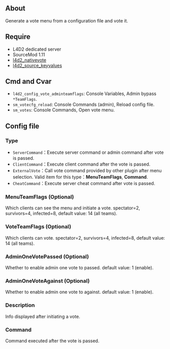 ## About
Generate a vote menu from a configuration file and vote it.

## Require
- L4D2 dedicated server
- SourceMod 1.11
- [l4d2_nativevote](https://github.com/fdxx/l4d2_nativevote)
- [l4d2_source_keyvalues](https://github.com/fdxx/l4d2_source_keyvalues)

## Cmd and Cvar
- `l4d2_config_vote_adminteamflags`: Console Variables, Admin bypass `*TeamFlags`.
- `sm_votecfg_reload`: Console Commands (admin), Reload config file.
- `sm_votes`: Console Commands, Open vote menu.

## Config file

### Type
- `ServerCommand`：Execute server command or admin command after vote is passed.
- `ClientCommand`：Execute client command after the vote is passed.
- `ExternalVote`：Call vote command provided by other plugin after menu selection. Valid item for this type：**MenuTeamFlags**, **Command**.
- `CheatCommand`：Execute server cheat command after vote is passed.

### MenuTeamFlags (Optional)
Which clients can see the menu and initiate a vote. spectator=2, survivors=4, infected=8, default value: 14 (all teams).

### VoteTeamFlags (Optional)
Which clients can vote. spectator=2, survivors=4, infected=8, default value: 14 (all teams).

### AdminOneVotePassed (Optional)
Whether to enable admin one vote to passed. default value: 1 (enable).

### AdminOneVoteAgainst (Optional)
Whether to enable admin one vote to against. default value: 1 (enable).

### Description
Info displayed after initiating a vote.

### Command
Command executed after the vote is passed.
